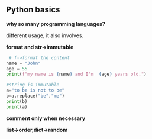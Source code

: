 ## Python basics

**why so many programming languages?**

different usage, it also involves.

**format and str->immutable**

```python
 # f->format the content
name = "John"
age = 55
print(f"my name is {name} and I'm  {age} years old.")

#string is immutable
a="to be is not to be"
b=a.replace("be","me")
print(b)
print(a)
```
**comment only when necessary**

**list->order,dict->random**
